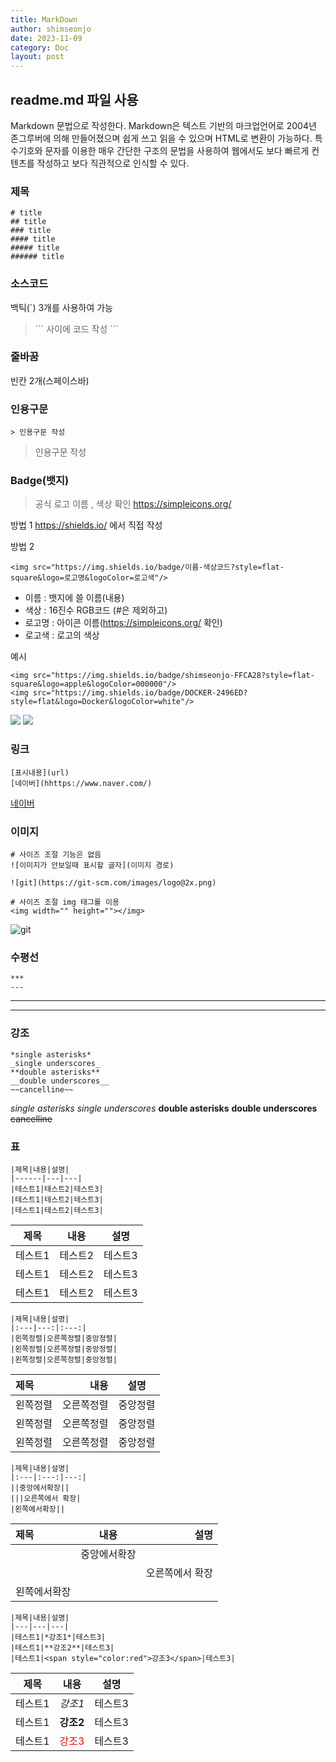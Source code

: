 ```yaml
---
title: MarkDown
author: shimseonjo
date: 2023-11-09
category: Doc
layout: post
---
```

## readme.md 파일 사용
Markdown 문법으로 작성한다.
Markdown은 텍스트 기반의 마크업언어로 2004년 존그루버에 의해 만들어졌으며 쉽게 쓰고 읽을 수 있으며 HTML로 변환이 가능하다. 특수기호와 문자를 이용한 매우 간단한 구조의 문법을 사용하여 웹에서도 보다 빠르게 컨텐츠를 작성하고 보다 직관적으로 인식할 수 있다.

### 제목
```
# title
## title
### title
#### title
##### title
###### title
```

### 소스코드
백틱(`) 3개를 사용하여 가능

> \`\`\`
> 사이에 코드 작성
> \`\`\`

### 줄바꿈
빈칸 2개(스페이스바)

### 인용구문
```
> 인용구문 작성
```
> 인용구문 작성

### Badge(뱃지)
> 공식 로고 이름 , 색상 확인
> https://simpleicons.org/

방법 1
https://shields.io/ 에서 직접 작성

방법 2 
```
<img src="https://img.shields.io/badge/이름-색상코드?style=flat-square&logo=로고명&logoColor=로고색"/>
```
- 이름 : 뱃지에 쓸 이름(내용)
- 색상 : 16진수 RGB코드 (#은 제외하고)
- 로고명 : 아이콘 이름(https://simpleicons.org/ 확인)
- 로고색 : 로고의 색상

예시
```
<img src="https://img.shields.io/badge/shimseonjo-FFCA28?style=flat-square&logo=apple&logoColor=000000"/>
<img src="https://img.shields.io/badge/DOCKER-2496ED?style=flat&logo=Docker&logoColor=white"/>
```
<img src="https://img.shields.io/badge/shimseonjo-FFCA28?style=flat-square&logo=apple&logoColor=000000"/>
<img src="https://img.shields.io/badge/DOCKER-2496ED?style=flat&logo=Docker&logoColor=white"/>


### 링크
```
[표시내용](url)
[네이버](hhttps://www.naver.com/)
```
[네이버](hhttps://www.naver.com/)

### 이미지
```
# 사이즈 조절 기능은 없음
![이미지가 안보일때 표시할 글자](이미지 경로)

![git](https://git-scm.com/images/logo@2x.png)

# 사이즈 조절 img 태그를 이용
<img width="" height=""></img>
```
![git](https://git-scm.com/images/logo@2x.png)

### 수평선
```
***
---
```
***
---

### 강조
```
*single asterisks*
_single underscores_
**double asterisks**
__double underscores__
~~cancelline~~
```
*single asterisks*
_single underscores_
**double asterisks**
__double underscores__
~~cancelline~~
### 표
```
|제목|내용|설명|
|------|---|---|
|테스트1|테스트2|테스트3|
|테스트1|테스트2|테스트3|
|테스트1|테스트2|테스트3|
```
|제목|내용|설명|
|------|---|---|
|테스트1|테스트2|테스트3|
|테스트1|테스트2|테스트3|
|테스트1|테스트2|테스트3|

```
|제목|내용|설명|
|:---|---:|:---:|
|왼쪽정렬|오른쪽정렬|중앙정렬|
|왼쪽정렬|오른쪽정렬|중앙정렬|
|왼쪽정렬|오른쪽정렬|중앙정렬|
```
|제목|내용|설명|
|:---|---:|:---:|
|왼쪽정렬|오른쪽정렬|중앙정렬|
|왼쪽정렬|오른쪽정렬|중앙정렬|
|왼쪽정렬|오른쪽정렬|중앙정렬|

```
|제목|내용|설명|
|:---|:---:|---:|
||중앙에서확장||
|||오른쪽에서 확장|
|왼쪽에서확장||
```
|제목|내용|설명|
|:---|:---:|---:|
||중앙에서확장||
|||오른쪽에서 확장|
|왼쪽에서확장||

```
|제목|내용|설명|
|---|---|---|
|테스트1|*강조1*|테스트3|
|테스트1|**강조2**|테스트3|
|테스트1|<span style="color:red">강조3</span>|테스트3|
```
|제목|내용|설명|
|---|---|---|
|테스트1|*강조1*|테스트3|
|테스트1|**강조2**|테스트3|
|테스트1|<span style="color:red">강조3</span>|테스트3|
